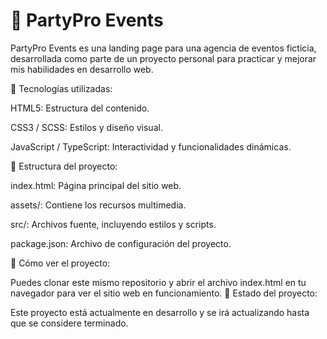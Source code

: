 # 🎉 PartyPro Events
PartyPro Events es una landing page para una agencia de eventos ficticia, desarrollada como parte de un proyecto personal para practicar y mejorar mis habilidades en desarrollo web.

🧰 Tecnologías utilizadas:

HTML5: Estructura del contenido.

CSS3 / SCSS: Estilos y diseño visual.

JavaScript / TypeScript: Interactividad y funcionalidades dinámicas.

📁 Estructura del proyecto:

index.html: Página principal del sitio web.

assets/: Contiene los recursos multimedia.

src/: Archivos fuente, incluyendo estilos y scripts.

package.json: Archivo de configuración del proyecto.

🚀 Cómo ver el proyecto:

Puedes clonar este mismo repositorio y abrir el archivo index.html en tu navegador para ver el sitio web en funcionamiento.
📌 Estado del proyecto:

Este proyecto está actualmente en desarrollo y se irá actualizando hasta que se considere terminado.
